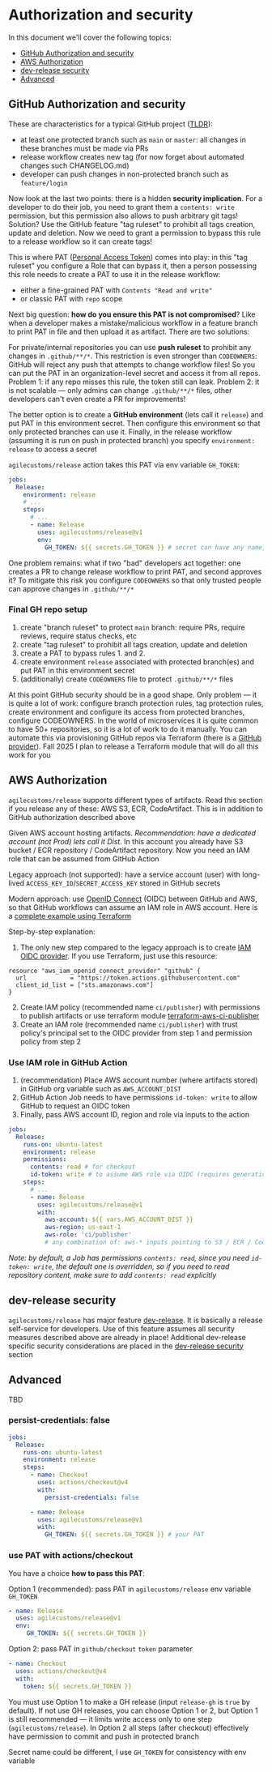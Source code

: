 # Authorization and security

In this document we'll cover the following topics:
- [GitHub Authorization and security](#github-authorization-and-security)
- [AWS Authorization](#aws-authorization)
- [dev-release security](#dev-release-security)
- [Advanced](#advanced)

## GitHub Authorization and security

These are characteristics for a typical GitHub project ([TLDR](#final-gh-repo-setup)):
- at least one protected branch such as `main` or `master`: all changes in these branches must be made via PRs
- release workflow creates new tag (for now forget about automated changes such CHANGELOG.md)
- developer can push changes in non-protected branch such as `feature/login`

Now look at the last two points: there is a hidden **security implication**. For a developer to do their job,
you need to grant them a `contents: write` permission, but this permission also allows to push arbitrary git tags!
Solution? Use the GitHub feature "tag ruleset" to prohibit all tags creation, update and deletion.
Now we need to grant a permission to bypass this rule to a release workflow so it can create tags!

This is where PAT ([Personal Access Token](https://docs.github.com/en/authentication/keeping-your-account-and-data-secure/managing-your-personal-access-tokens)) 
comes into play: in this "tag ruleset" you configure a Role that can bypass it,
then a person possessing this role needs to create a PAT to use it in the release workflow:
- either a fine-grained PAT with `Contents "Read and write"`
- or classic PAT with `repo` scope

Next big question: **how do you ensure this PAT is not compromised**?
Like when a developer makes a mistake/malicious workflow in a feature branch to print PAT in file and then upload it as artifact.
There are two solutions:

For private/internal repositories you can use **push ruleset** to prohibit any changes in `.github/**/*`.
This restriction is even stronger than `CODEOWNERS`: GitHub will reject any push that attempts to change workflow files!
So you can put the PAT in an organization-level secret and access it from all repos. Problem 1: if any repo misses this rule,
the token still can leak. Problem 2: it is not scalable — only admins can change `.github/**/*` files,
other developers can't even create a PR for improvements!

The better option is to create a **GitHub environment** (lets call it `release`) and put PAT in this environment secret.
Then configure this environment so that only protected branches can use it.
Finally, in the release workflow (assuming it is run on push in protected branch) you specify `environment: release` to access a secret

`agilecustoms/release` action takes this PAT via env variable `GH_TOKEN`:
```yaml
jobs:
  Release:
    environment: release
    # ...
    steps:
      # ...
      - name: Release
        uses: agilecustoms/release@v1
        env:
          GH_TOKEN: ${{ secrets.GH_TOKEN }} # secret can have any name, use `GH_TOKEN` for consistency
```

One problem remains: what if two "bad" developers act together: one creates a PR to change release workflow to print PAT,
and second approves it? To mitigate this risk you configure `CODEOWNERS` so that only trusted people can approve changes in `.github/**/*`

### Final GH repo setup

1. create "branch ruleset" to protect `main` branch: require PRs, require reviews, require status checks, etc
2. create "tag ruleset" to prohibit all tags creation, update and deletion
3. create a PAT to bypass rules 1. and 2.
4. create environment `release` associated with protected branch(es) and put PAT in this environment secret
5. (additionally) create `CODEOWNERS` file to protect `.github/**/*` files

At this point GitHub security should be in a good shape. Only problem — it is quite a lot of work: configure branch protection rules,
tag protection rules, create environment and configure its access from protected branches, configure CODEOWNERS.
In the world of microservices it is quite common to have 50+ repositories, so it is a lot of work to do it manually.
You can automate this via provisioning GitHub repos via Terraform (there is a [GitHub provider](https://registry.terraform.io/providers/integrations/github/latest/docs)).
Fall 2025 I plan to release a Terraform module that will do all this work for you

## AWS Authorization

`agilecustoms/release` supports different types of artifacts. Read this section if you release
any of these: AWS S3, ECR, CodeArtifact. This is in addition to GitHub authorization described above

Given AWS account hosting artifacts. _Recommendation: have a dedicated account (not Prod) lets call it Dist_.
In this account you already have S3 bucket / ECR repository / CodeArtifact repository.
Now you need an IAM role that can be assumed from GitHub Action

Legacy approach (not supported): have a service account (user)
with long-lived `ACCESS_KEY_ID`/`SECRET_ACCESS_KEY` stored in GitHub secrets

Modern approach: use [OpenID Connect](https://github.com/aws-actions/configure-aws-credentials?tab=readme-ov-file#quick-start-oidc-recommended)
(OIDC) between GitHub and AWS, so that GitHub workflows can assume an IAM role in AWS account.
Here is a [complete example using Terraform](https://github.com/agilecustoms/terraform-aws-ci-publisher?tab=readme-ov-file#how-to-create-a-role-with-this-policy)

Step-by-step explanation:
1. The only new step compared to the legacy approach is to create [IAM OIDC provider](https://docs.aws.amazon.com/IAM/latest/UserGuide/id_roles_providers_create_oidc.html).
   If you use Terraform, just use this resource:
```hcl
resource "aws_iam_openid_connect_provider" "github" {
  url            = "https://token.actions.githubusercontent.com"
  client_id_list = ["sts.amazonaws.com"]
}
```
2. Create IAM policy (recommended name `ci/publisher`) with permissions to publish artifacts
    or use terraform module [terraform-aws-ci-publisher](https://registry.terraform.io/modules/agilecustoms/ci-publisher/aws/latest)
3. Create an IAM role (recommended name `ci/publisher`)
   with trust policy's principal set to the OIDC provider from step 1 and permission policy from step 2

### Use IAM role in GitHub Action

1. (recommendation) Place AWS account number (where artifacts stored) in GitHub org variable such as `AWS_ACCOUNT_DIST`
2. GitHub Action Job needs to have permissions `id-token: write` to allow GitHub to request an OIDC token
3. Finally, pass AWS account ID, region and role via inputs to the action

```yaml
jobs:
  Release:
    runs-on: ubuntu-latest
    environment: release
    permissions:
      contents: read # for checkout
      id-token: write # to assume AWS role via OIDC (requires generation of JWT token)
    steps:
      # ...
      - name: Release
        uses: agilecustoms/release@v1
        with:
          aws-account: ${{ vars.AWS_ACCOUNT_DIST }}
          aws-region: us-east-1
          aws-role: 'ci/publisher'
          # any combination of: aws-* inputs pointing to S3 / ECR / CodeArtifact
```

_Note: by default, a Job has permissions `contents: read`, since you need `id-token: write`, the default one is overridden,
so if you need to read repository content, make sure to add `contents: read` explicitly_

## dev-release security

`agilecustoms/release` has major feature [dev-release](./features/dev-release.md).
It is basically a release self-service for developers.
Use of this feature assumes all security measures described above are already in place!
Additional dev-release specific security considerations are placed in the [dev-release security](./features/dev-release.md#security) section

## Advanced

TBD

### persist-credentials: false

```yaml
jobs:
  Release:
    runs-on: ubuntu-latest
    environment: release
    steps:
      - name: Checkout
        uses: actions/checkout@v4
        with:
          persist-credentials: false

      - name: Release
        uses: agilecustoms/release@v1
        with:
          GH_TOKEN: ${{ secrets.GH_TOKEN }} # your PAT 
```

### use PAT with actions/checkout

You have a choice **how to pass this PAT**:

Option 1 (recommended): pass PAT in `agilecustoms/release` env variable `GH_TOKEN`
```yaml
- name: Release
  uses: agilecustoms/release@v1
  env:
     GH_TOKEN: ${{ secrets.GH_TOKEN }}
```

Option 2: pass PAT in `github/checkout` `token` parameter
```yaml
- name: Checkout
  uses: actions/checkout@v4
  with:
    token: ${{ secrets.GH_TOKEN }}
```

You must use Option 1 to make a GH release (input `release-gh` is `true` by default).
If not use GH releases, you can choose Option 1 or 2, but Option 1 is still recommended —
it limits write access only to one step (`agilecustoms/release`).
In Option 2 all steps (after checkout) effectively have permission to commit and push in protected branch

Secret name could be different, I use `GH_TOKEN` for consistency with env variable
